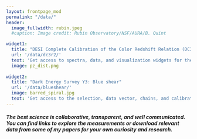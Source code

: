 ```yaml
---
layout: frontpage_mod
permalink: "/data/"
header:
  image_fullwidth: rubin.jpeg
  #caption: Image credit: Rubin Observatory/NSF/AURA/B. Quint

widget1:
  title: "DESI Complete Calibration of the Color Redshift Relation (DC3R2)"
  url: '/data/dc3r2/'
  text: 'Get access to spectra, data, and visualization widgets for the DC3R2 paper.'
  image: pz_dist.png
  
widget2:
  title: "Dark Energy Survey Y3: Blue shear"
  url: '/data/blueshear/'
  image: barred_spiral.jpg
  text: 'Get access to the selection, data vector, chains, and calibration for the blue cosmic shear sample for DES Y3.'
---
```

<h5>The best science is collaborative, transparent, and well communicated. You can find links to explore the measurements or download relevant data from some of my papers for your own curiosity and research.</h5>
